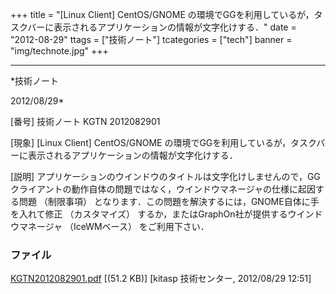 ﻿+++
title = "[Linux Client] CentOS/GNOME の環境でGGを利用しているが，タスクバーに表示されるアプリケーションの情報が文字化けする．"
date = "2012-08-29"
ttags = ["技術ノート"]
tcategories = ["tech"]
banner = "img/technote.jpg"
+++

-----------------------------------------------------------------------------------------------------------------------------

*技術ノート

2012/08/29*


[番号]
技術ノート KGTN 2012082901

[現象]
[Linux Client] CentOS/GNOME
の環境でGGを利用しているが，タスクバーに表示されるアプリケーションの情報が文字化けする．

[説明]
アプリケーションのウインドウのタイトルは文字化けしませんので，GGクライアントの動作自体の問題ではなく，ウインドウマネージャの仕様に起因する問題
（制限事項）
となります．この問題を解決するには，GNOME自体に手を入れて修正
（カスタマイズ） するか，またはGraphOn社が提供するウインドウマネージャ
（IceWMベース） をご利用下さい．


### ファイル

 
 


[KGTN2012082901.pdf](http://techreport.kitasp.net/attachments/download/986/KGTN2012082901.pdf)
 [(51.2 KB)] [kitasp 技術センター, 2012/08/29
12:51]


 


 

